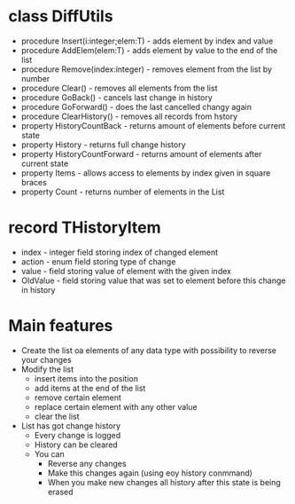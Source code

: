 # class DiffUtils

- procedure Insert(i:integer;elem:T) - adds element by index and value
- procedure AddElem(elem:T) - adds element by value to the end of the list
- procedure Remove(index:integer) - removes element from the list by number
- procedure Clear() - removes all elements from the list
- procedure GoBack() - cancels last change in history
- procedure GoForward() - does the last cancelled changу again
- procedure ClearHistory() - removes all records from hstory
- property HistoryCountBack - returns amount of elements before current state
- property History - returns full change history 
- property HistoryCountForward - returns amount of elements after current state
- property Items - allows access to elements by index given in square braces
- property Count - returns number of elements in the List

# record THistoryItem

- index - integer field storing index of changed element
- action - enum field storing type of change
- value - field storing value of element with the given index
- OldValue - field storing value that was set to element before this change in history

# Main features

* Create the list oа elements of any data type with possibility to reverse your changes
* Modify the list
  + insert items into the position
  + add items at the end of the list
  + remove certain element
  + replace certain element with any other value
  + clear the list
* List has got change history
  + Every change is logged
  + History can be cleared
  + You can
    * Reverse any changes
    * Make this changes again (using еоу history conmmand)
    * When you make new changes all history after this state is being erased
